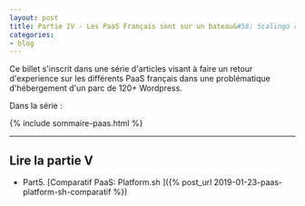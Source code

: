 ```yaml
---
layout: post
title: Partie IV - Les PaaS Français sont sur un bateau&#58; Scalingo reste à flot
categories:
- blog
---
```



Ce billet s'inscrit dans une série d'articles visant à faire un retour d'experience sur les différents PaaS français dans une problématique d'hébergement d'un parc de 120+ Wordpress.

Dans la série :

{% include sommaire-paas.html %}


--- 




## Lire la partie V

* Part5. [Comparatif PaaS: Platform.sh ]({% post_url 2019-01-23-paas-platform-sh-comparatif %})

<br />
